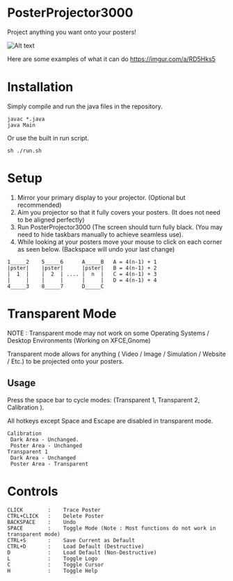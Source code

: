 # PosterProjector3000

Project anything you want onto your posters!

![Alt text](https://i.imgur.com/MYQm0UN.jpg)

Here are some examples of what it can do https://imgur.com/a/RD5Hks5

# Installation 

Simply compile and run the java files in the repository.

```
javac *.java
java Main
```

Or use the built in run script.
```
sh ./run.sh
```

# Setup

1. Mirror your primary display to your projector. (Optional but recommended)
2. Aim you projector so that it fully covers your posters. (It does not need to be aligned perfectly)
3. Run PosterProjector3000 (The screen should turn fully black. (You may need to hide taskbars manually 
to achieve seamless use).
4. While looking at your posters move your mouse to click on each corner as seen below. (Backspace will
 undo your last change)
 
 ```
1_____2    5_____6      A_____B   A = 4(n-1) + 1
|pster|    |pster|      |pster|   B = 4(n-1) + 2
|  1  |    |  2  | .... |  n  |   C = 4(n-1) + 3
|     |    |     |      |     |   D = 4(n-1) + 4
4_____3    8_____7      D_____C
```


# Transparent Mode

NOTE : Transparent mode may not work on some Operating Systems / Desktop Environments (Working on XFCE,Gnome)

Transparent mode allows for anything ( Video / Image / Simulation / Website / Etc.) to be projected onto your posters. 

## Usage

Press the space bar to cycle modes: (Transparent 1, Transparent 2, Calibration ). 

All hotkeys except Space and Escape are disabled in transparent mode. 
```
Calibration
 Dark Area - Unchanged.
 Poster Area - Unchanged
Transparent 1
 Dark Area - Unchanged
 Poster Area - Transparent
```

# Controls
```
CLICK        :    Trace Poster
CTRL+CLICK   :    Delete Poster
BACKSPACE    :    Undo
SPACE        :    Toggle Mode (Note : Most functions do not work in transparent mode)
CTRL+S       :    Save Current as Default
CTRL+D       :    Load Default (Destructive)
D            :    Load Default (Non-Destructive)
L            :    Toggle Logo
C            :    Toggle Cursor
H            :    Toggle Help
```
 
